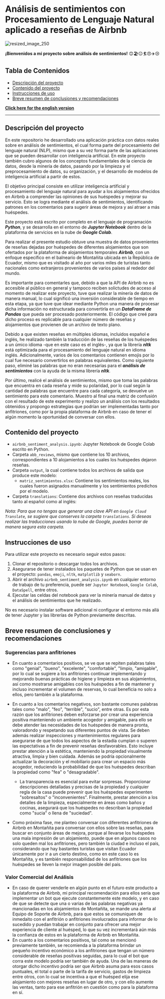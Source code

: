 # Análisis de sentimientos con Procesamiento de Lenguaje Natural aplicado a reseñas de Airbnb 

![resized_image_250](https://github.com/user-attachments/assets/745d3055-36a5-4a3e-9741-8ea364b179dd)

**¡Bienvenidos a mi proyecto sobre análisis de sentimientos!** 😊🏖️😐🏄😠✈️😢

## Tabla de Contenidos

- [Descripción del proyecto](#descripción-del-proyecto)
- [Contenido del proyecto](#contenido-del-proyecto)
- [Instrucciones de uso](#instrucciones-de-uso)
- [Breve resumen de conclusiones y recomendaciones](#breve-resumen-de-conclusiones-y-recomendaciones)

[**Click here for the english version**](https://github.com/carlos-calderon-cabezas/airbnb-sentiment-analysis/blob/main/README_EN.md)

---

## Descripción del proyecto

En este repositorio he desarrollado una aplicación práctica con datos reales sobre en análisis de sentimientos, el cual forma parte del procesamiento del lenguaje natural (NLP), mismo que a su vez forma parte de las aplicaciones que se pueden desarrollar con inteligencia artificial. En este proyecto también cubro algunos de los conceptos fundamentales de la ciencia de datos, desde la minería de datos, pasando por la limpieza y el preprocesamiento de datos, su organización, y el desarrollo de modelos de inteligencia artificial a partir de estos.

El objetivo principal consiste en utilizar inteligencia artificial y procesamiento del lenguaje natural para ayudar a los alojamientos ofrecidos en Airbnb a comprender las opiniones de sus huéspedes y mejorar su servicio. Esto se logra mediante el análisis de sentimientos, identificando patrones en los comentarios para sugerir áreas de mejora y así atraer a más huéspedes.

Este proyecto está escrito por completo en el lenguaje de programación ***Python***, y se desarrolla en el entorno de ***Jupyter Notebook*** dentro de la plataforma de servicios en la nube de ***Google Colab***.

Para realizar el presente estudio obtuve una muestra de datos provenientes de reseñas dejadas por huéspedes de diferentes alojamientos que son ofertados por la plataforma de alojamientos temporales ***Airbnb***, con un enfoque específico en el balneario de Montañita ubicada en la República de Ecuador, mismo que es visitado al año por varios miles de turistas tanto nacionales como extranjeros provenientes de varios países al rededor del mundo.

Es importante para comentarles que, debido a que la API de Airbnb no es accesible al público en general y tampoco reciben solictudes de acceso al momento de realizar este proyecto, tuve que realizar la minería de datos de manera manual, lo cual significó una inversión considerable de tiempo en esta etapa, ya que tuve que idear mediante Python una manera de procesar dicha información no estructurada para convertirla en un ***DataFrame de Pandas*** que pueda ser procesado posteriormente. El código que creé para dicho proceso es replicable para cualquier número de reseñas y alojamientos que provienen de un archivo de texto plano.

Debido a que existen reseñas en múltiples idiomas, incluidos español e inglés, he realizado también la traducción de las reseñas de los huéspedes a un úmico idioma -que en este caso es el inglés-, ya que la librería ***nltk*** está optimizada para el procesamiento del lenguaje natural en idioma inglés. Adicionalmente, varios de los comentarios contienen emojis por lo cual fue necesario convertirlos en palabras equivalentes. Como siguiente paso, eliminé las palabras que no eran necesarias para el ***análisis de sentimientos*** con la ayuda de la misma librería ***nltk***.

Por último, realicé el análisis de sentimientos, mismo que toma las palabras que encuentra en cada reseña y mide su polaridad, por lo cual según la cantidad de palabras que encuentre para cada categoría, se devuelve un sentimiento para este comentario. Muestro al final una matriz de confusión con el resultado de este experimento y realizo un análisis con los resultados obtenidos y propongo estrategias que podrían ser implementadas tanto por anfitriones, como por la propia plataforma de Airbnb en caso de tener el algún momento la oportunidad de conversar con ellos.

## Contenido del proyecto

- `airbnb_sentiment_analysis.ipynb`: Jupyter Notebook de Google Colab escrito en Python.
- Carpeta `abb_reviews`, mismo que contiene los 10 archivos, correspondientes a 10 alojamientos a los cuales los huéspedes dejaron reseñas.
- Carpeta `output`, la cual contiene todos los archivos de salida que produce este modelo:
  - `matriz_sentimientos.xlsx`: Contiene los sentimientos reales, los cuales fueron asignados manualmente y los sentimientos predichos por el modelo.
- Carpeta `translations`: Contiene dos archivos con reseñas traducidas tanto al español como al inglés:

*Nota: Para que no tengas que generar una clave API en `Google Cloud Translate`, se sugiere que conserves la carpeta `translations`. Si deseas realizar las traducciones usando la nube de Google, puedes borrar de manera segura esta carpeta.*

## Instrucciones de uso

Para utilizar este proyecto es necesario seguir estos pasos:

1. Clonar el repositorio o descargar todos los archivos.
2. Asegurarse de tener instalados los paquetes de Python que se usan en el proyecto: `pandas`, `emoji`, `nltk`, `matplotlib` y `seaborn`.
3. Abrir el archivo `airbnb_sentiment_analysis.ipynb` en cualquier entorno de trabajo de tu preferencia, puede ser `Jupyter Notebook`, `Google Colab`, `DataSpell`, entre otros.
4. Ejecutar las celdas del notebook para ver la minería manual de datos y el análisis de sentimientos que he realizado.

No es necesario instalar software adicional ni configurar el entorno más allá de tener Jupyter y las librerías de Python previamente descritas.

## Breve resumen de conclusiones y recomendaciones

### Sugerencias para anfitriones

- En cuanto a comentarios positivos, se ve que se repiten palabras tales como "genial", "bueno", "excelente", "comfortable", "limpio, "amigable", por lo cual se sugiere a los anfitriones continuar implementando y mejorando buenas prácticas de higiene y limpieza en sus alojamientos, así como mostrarse amigables con los huéspedes a fin de mantener y incluso incrementar el volumen de reservas, lo cual beneficia no solo a ellos, pero también a la plataforma.

- En cuanto a los comentarios negativos, son bastante comunes palabras tales como "malo", "feo", "terrible", "sucio", entre otras. Es por esta razón que los anfitriones deben esforzarse por crear una experiencia positiva manteniendo un ambiente acogedor y amigable, para ello se debe atender las necesidades de los huéspedes de manera pronta, valoradondo y respetando sus diferentes puntos de vista. Se deben además realizar inspecciones y mantenimientos regulares para asegurarse de que todos los aspectos de la estadía cumplan o superen las expectativas a fin de prevenir reseñas desfavorables. Esto incluye prestar atención a la estética, manteniendo la propiedad visualmente atractiva, limpia y bien cuidada. Además se podría opcionalmente actualizar la decoración y el mobiliario para crear un espacio más acogedor, reduciendo la probabilidad de que los huéspedes describan la propiedad como "fea" o "desagradable".

  - La transparencia es esencial para evitar sorpresas. Proporcionar descripciones detalladas y precisas de la propiedad y cualquier regla de la casa puede prevenir que los huéspedes experimenten "sobresaltos" o "inconvenientes". Finalmente, prestar atención a los detalles de la limpieza, especialmente en áreas como baños y cocinas, asegurará que los huéspedes no describan la propiedad como "sucia" o llena de "suciedad".

- Como próxima fase, me planteo conversar con diferentes anfitriones de Airbnb en Montañita para conversar con ellos sobre las reseñas, para buscar en conjunto áreas de mejora, porque al llevarse los huéspedes una mala impresión de un alojamiento, puede que en algunos casos no solo queden mal los anfitriones, pero también la ciudad e incluso el país, considerando que hay bastantes turistas que visitan Ecuador únicamente por ir a un cierto destino, como en este caso lo es Montañita, y es también responsabilidad de los anfitriones que los huéspedes se lleven la mejor imagen posible del país.

### Valor Comercial del Análisis
- En caso de querer venderle en algún punto en el futuro este producto a la plataforma de Airbnb, mi principal recomendación para ellos sería que implementar un bot que ejecute constantemente este modelo, y en caso de que se detecte que una o varias de las palabras negativas ya mancionadas en los alojamientos de Montañita, se mande una alerta al Equipo de Soporte de Airbnb, para que estos se comuniquen de inmedaito con el anfitrión o anfitriones involucrados para informar de lo sucedido y puedan trabajar en conjunto para ofrecer una mejor experiencia de cliente al huésped, lo que su vez incrementará aún más la confianza de estos en la plataforma de Airbnb en Montañita.
- En cuanto a los comentarios positivos, tal como se mencionó previamente también, se recomienda a la plataforma brindar un pequeño incentivo económico a los anfitriones que tengan un número considerable de reseñas positivas seguidas, para lo cual el bot que corra este modelo podría ser también de ayuda. Una de las maneras de otorgar dicho incentivo podría ser que Airbnb asuma para esos casos puntuales, el total o parte de la tarifa de servicio, gastos de limpieza entre otros, con lo cual se incentiva a que el huésped elija ese alojamiento con mejores reseñas en lugar de otro, y con ello aumente las ventas, tanto para ese anfitrión en cuestión como para la plataforma en sí.
